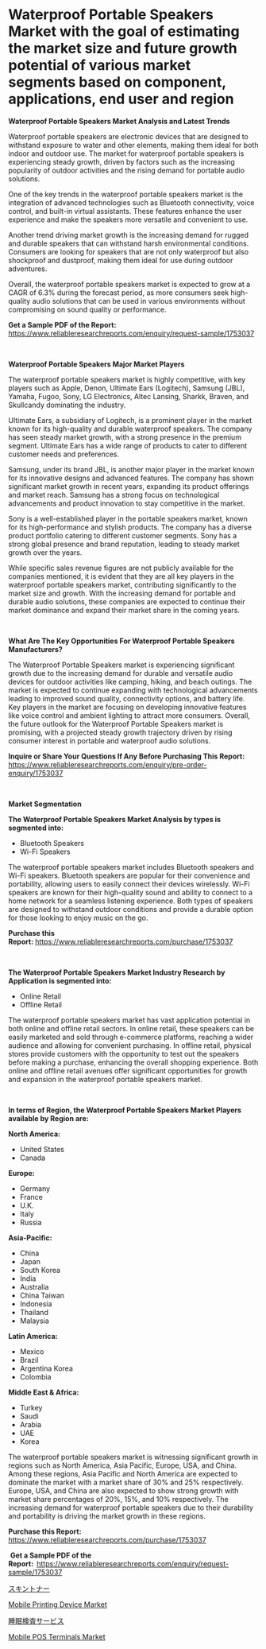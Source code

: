 <p><h1>Waterproof Portable Speakers Market with the goal of estimating the market size and future growth potential of various market segments based on component, applications, end user and region</h1></p><p><strong>Waterproof Portable Speakers Market Analysis and Latest Trends</strong></p>
<p><p>Waterproof portable speakers are electronic devices that are designed to withstand exposure to water and other elements, making them ideal for both indoor and outdoor use. The market for waterproof portable speakers is experiencing steady growth, driven by factors such as the increasing popularity of outdoor activities and the rising demand for portable audio solutions.</p><p>One of the key trends in the waterproof portable speakers market is the integration of advanced technologies such as Bluetooth connectivity, voice control, and built-in virtual assistants. These features enhance the user experience and make the speakers more versatile and convenient to use.</p><p>Another trend driving market growth is the increasing demand for rugged and durable speakers that can withstand harsh environmental conditions. Consumers are looking for speakers that are not only waterproof but also shockproof and dustproof, making them ideal for use during outdoor adventures.</p><p>Overall, the waterproof portable speakers market is expected to grow at a CAGR of 6.3% during the forecast period, as more consumers seek high-quality audio solutions that can be used in various environments without compromising on sound quality or performance.</p></p>
<p><strong>Get a Sample PDF of the Report:&nbsp;</strong> <a href="https://www.reliableresearchreports.com/enquiry/request-sample/1753037">https://www.reliableresearchreports.com/enquiry/request-sample/1753037</a></p>
<p>&nbsp;</p>
<p><strong>Waterproof Portable Speakers Major Market Players</strong></p>
<p><p>The waterproof portable speakers market is highly competitive, with key players such as Apple, Denon, Ultimate Ears (Logitech), Samsung (JBL), Yamaha, Fugoo, Sony, LG Electronics, Altec Lansing, Sharkk, Braven, and Skullcandy dominating the industry.</p><p>Ultimate Ears, a subsidiary of Logitech, is a prominent player in the market known for its high-quality and durable waterproof speakers. The company has seen steady market growth, with a strong presence in the premium segment. Ultimate Ears has a wide range of products to cater to different customer needs and preferences.</p><p>Samsung, under its brand JBL, is another major player in the market known for its innovative designs and advanced features. The company has shown significant market growth in recent years, expanding its product offerings and market reach. Samsung has a strong focus on technological advancements and product innovation to stay competitive in the market.</p><p>Sony is a well-established player in the portable speakers market, known for its high-performance and stylish products. The company has a diverse product portfolio catering to different customer segments. Sony has a strong global presence and brand reputation, leading to steady market growth over the years.</p><p>While specific sales revenue figures are not publicly available for the companies mentioned, it is evident that they are all key players in the waterproof portable speakers market, contributing significantly to the market size and growth. With the increasing demand for portable and durable audio solutions, these companies are expected to continue their market dominance and expand their market share in the coming years.</p></p>
<p>&nbsp;</p>
<p><strong>What Are The Key Opportunities For Waterproof Portable Speakers Manufacturers?</strong></p>
<p><p>The Waterproof Portable Speakers market is experiencing significant growth due to the increasing demand for durable and versatile audio devices for outdoor activities like camping, hiking, and beach outings. The market is expected to continue expanding with technological advancements leading to improved sound quality, connectivity options, and battery life. Key players in the market are focusing on developing innovative features like voice control and ambient lighting to attract more consumers. Overall, the future outlook for the Waterproof Portable Speakers market is promising, with a projected steady growth trajectory driven by rising consumer interest in portable and waterproof audio solutions.</p></p>
<p><strong>Inquire or Share Your Questions If Any Before Purchasing This Report:</strong> <a href="https://www.reliableresearchreports.com/enquiry/pre-order-enquiry/1753037">https://www.reliableresearchreports.com/enquiry/pre-order-enquiry/1753037</a></p>
<p>&nbsp;</p>
<p><strong>Market Segmentation</strong></p>
<p><strong>The Waterproof Portable Speakers Market Analysis by types is segmented into:</strong></p>
<p><ul><li>Bluetooth Speakers</li><li>Wi-Fi Speakers</li></ul></p>
<p><p>The waterproof portable speakers market includes Bluetooth speakers and Wi-Fi speakers. Bluetooth speakers are popular for their convenience and portability, allowing users to easily connect their devices wirelessly. Wi-Fi speakers are known for their high-quality sound and ability to connect to a home network for a seamless listening experience. Both types of speakers are designed to withstand outdoor conditions and provide a durable option for those looking to enjoy music on the go.</p></p>
<p><strong>Purchase this Report:&nbsp;</strong><a href="https://www.reliableresearchreports.com/purchase/1753037">https://www.reliableresearchreports.com/purchase/1753037</a></p>
<p>&nbsp;</p>
<p><strong>The Waterproof Portable Speakers Market Industry Research by Application is segmented into:</strong></p>
<p><ul><li>Online Retail</li><li>Offline Retail</li></ul></p>
<p><p>The waterproof portable speakers market has vast application potential in both online and offline retail sectors. In online retail, these speakers can be easily marketed and sold through e-commerce platforms, reaching a wider audience and allowing for convenient purchasing. In offline retail, physical stores provide customers with the opportunity to test out the speakers before making a purchase, enhancing the overall shopping experience. Both online and offline retail avenues offer significant opportunities for growth and expansion in the waterproof portable speakers market.</p></p>
<p>&nbsp;</p>
<p><strong>In terms of Region, the Waterproof Portable Speakers Market Players available by Region are:</strong></p>
<p>
    <p> <strong> North America: </strong>
        <ul>
            <li>United States</li>
            <li>Canada</li>
        </ul>
        </p> 
    <p> <strong> Europe: </strong>
        <ul>
            <li>Germany</li>
            <li>France</li>
            <li>U.K.</li>
            <li>Italy</li>
            <li>Russia</li>
        </ul>
        </p> 
    <p> <strong> Asia-Pacific: </strong>
        <ul>
            <li>China</li>
            <li>Japan</li>
            <li>South Korea</li>
            <li>India</li>
            <li>Australia</li>
            <li>China Taiwan</li>
            <li>Indonesia</li>
            <li>Thailand</li>
            <li>Malaysia</li>
        </ul>
        </p> 
    <p> <strong> Latin America: </strong>
        <ul>
            <li>Mexico</li>
            <li>Brazil</li>
            <li>Argentina Korea</li>
            <li>Colombia</li>
        </ul>
        </p> 
    <p> <strong> Middle East & Africa: </strong>
        <ul>
            <li>Turkey</li>
            <li>Saudi</li>
            <li>Arabia</li>
            <li>UAE</li>
            <li>Korea</li>
        </ul>
    </p>
    </p>
<p><p>The waterproof portable speakers market is witnessing significant growth in regions such as North America, Asia Pacific, Europe, USA, and China. Among these regions, Asia Pacific and North America are expected to dominate the market with a market share of 30% and 25% respectively. Europe, USA, and China are also expected to show strong growth with market share percentages of 20%, 15%, and 10% respectively. The increasing demand for waterproof portable speakers due to their durability and portability is driving the market growth in these regions.</p></p>
<p><strong>Purchase this Report: </strong><a href="https://www.reliableresearchreports.com/purchase/1753037">https://www.reliableresearchreports.com/purchase/1753037</a></p>
<p>&nbsp;<strong>Get a Sample PDF of the Report:&nbsp;&nbsp;</strong><a href="https://www.reliableresearchreports.com/enquiry/request-sample/1753037">https://www.reliableresearchreports.com/enquiry/request-sample/1753037</a></p>
<p><strong></strong></p>
<p><p><a href="https://github.com/SantosDicki04/Market-Research-Report-List-1/blob/main/426871010576.md">スキントナー</a></p><p><a href="https://github.com/YashRP12/Market-Research-Report-List-3/blob/main/mobile-printing-device-market.md">Mobile Printing Device Market</a></p><p><a href="https://github.com/nxboeu02965442/Market-Research-Report-List-1/blob/main/501814610577.md">睡眠検査サービス</a></p><p><a href="https://github.com/Angelnienowdseej3e45z3p8c/Market-Research-Report-List-1/blob/main/mobile-pos-terminals-market.md">Mobile POS Terminals Market</a></p></p>